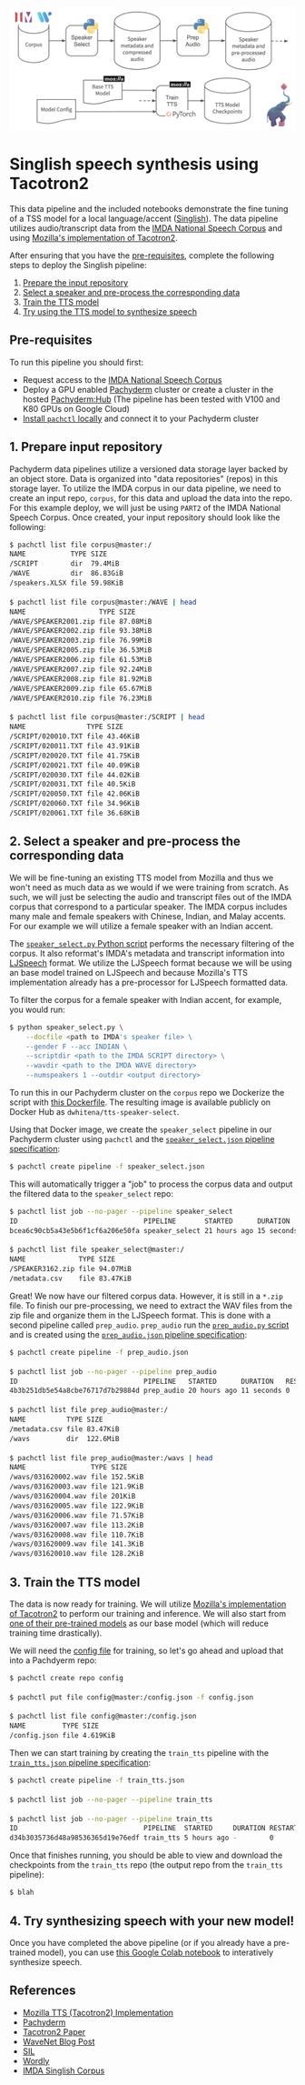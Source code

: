 ![](pipeline.png)

# Singlish speech synthesis using Tacotron2

This data pipeline and the included notebooks demonstrate the fine tuning of a TSS model for a local language/accent ([Singlish](https://en.wikipedia.org/wiki/Singlish)). The data pipeline utilizes audio/transcript data from the [IMDA National Speech Corpus](https://www.imda.gov.sg/NationalSpeechCorpus) and using [Mozilla's implementation of Tacotron2](https://github.com/mozilla/TTS).

After ensuring that you have the [pre-requisites](#pre-requisites), complete the following steps to deploy the Singlish pipeline:

1. [Prepare the input repository](#1-prepare-input-repository)
2. [Select a speaker and pre-process the corresponding data](#2-select-a-speaker-and-pre-process-the-corresponding-data)
3. [Train the TTS model](#3-train-the-tts-model)
4. [Try using the TTS model to synthesize speech](#4-try-synthesizing-speech-with-your-new-model)

## Pre-requisites

To run this pipeline you should first:

- Request access to the [IMDA National Speech Corpus](https://www.imda.gov.sg/NationalSpeechCorpus)
- Deploy a GPU enabled [Pachyderm](https://pachyderm.io/) cluster or create a cluster in the hosted [Pachyderm:Hub](https://hub.pachyderm.com/clusters) (The pipeline has been tested with V100 and K80 GPUs on Google Cloud)
- [Install `pachctl` locally](https://docs.pachyderm.com/latest/getting_started/local_installation/#install-pachctl) and connect it to your Pachyderm cluster

## 1. Prepare input repository

Pachyderm data pipelines utilize a versioned data storage layer backed by an object store. Data is organized into "data repositories" (repos) in this storage layer. To utilize the IMDA corpus in our data pipeline, we need to create an input repo, `corpus`, for this data and upload the data into the repo. For this example deploy, we will just be using `PART2` of the IMDA National Speech Corpus. Once created, your input repository should look like the following:

```sh
$ pachctl list file corpus@master:/
NAME           TYPE SIZE
/SCRIPT        dir  79.4MiB
/WAVE          dir  86.83GiB
/speakers.XLSX file 59.98KiB

$ pachctl list file corpus@master:/WAVE | head
NAME                  TYPE SIZE
/WAVE/SPEAKER2001.zip file 87.08MiB
/WAVE/SPEAKER2002.zip file 93.38MiB
/WAVE/SPEAKER2003.zip file 76.99MiB
/WAVE/SPEAKER2005.zip file 36.53MiB
/WAVE/SPEAKER2006.zip file 61.53MiB
/WAVE/SPEAKER2007.zip file 92.24MiB
/WAVE/SPEAKER2008.zip file 81.92MiB
/WAVE/SPEAKER2009.zip file 65.67MiB
/WAVE/SPEAKER2010.zip file 76.23MiB

$ pachctl list file corpus@master:/SCRIPT | head
NAME               TYPE SIZE
/SCRIPT/020010.TXT file 43.46KiB
/SCRIPT/020011.TXT file 43.91KiB
/SCRIPT/020020.TXT file 41.75KiB
/SCRIPT/020021.TXT file 40.09KiB
/SCRIPT/020030.TXT file 44.02KiB
/SCRIPT/020031.TXT file 40.5KiB
/SCRIPT/020050.TXT file 42.06KiB
/SCRIPT/020060.TXT file 34.96KiB
/SCRIPT/020061.TXT file 36.68KiB
```  

## 2. Select a speaker and pre-process the corresponding data

We will be fine-tuning an existing TTS model from Mozilla and thus we won't need as much data as we would if we were training from scratch. As such, we will just be selecting the audio and transcript files out of the IMDA corpus that correspond to a particular speaker. The IMDA corpus includes many male and female speakers with Chinese, Indian, and Malay accents. For our example we will utilize a female speaker with an Indian accent. 

The [`speaker_select.py` Python script](speaker_select/speaker_select.py) performs the necessary filtering of the corpus. It also reformat's IMDA's metadata and transcript information into [LJSpeech](https://keithito.com/LJ-Speech-Dataset/) format. We utilize the LJSpeech format because we will be using an base model trained on LJSpeech and because Mozilla's TTS implementation already has a pre-processor for LJSpeech formatted data.   

To filter the corpus for a female speaker with Indian accent, for example, you would run:

```sh
$ python speaker_select.py \
    --docfile <path to IMDA's speaker file> \
    --gender F --acc INDIAN \
    --scriptdir <path to the IMDA SCRIPT directory> \
    --wavdir <path to the IMDA WAVE directory> 
    --numspeakers 1 --outdir <output directory>
```

To run this in our Pachyderm cluster on the `corpus` repo we Dockerize the script with [this Dockerfile](speaker_select/Dockerfile). The resulting image is available publicly on Docker Hub as `dwhitena/tts-speaker-select`.

Using that Docker image, we create the `speaker_select` pipeline in our Pachyderm cluster using `pachctl` and the [`speaker_select.json` pipeline specification](speaker_select.json):

```sh
$ pachctl create pipeline -f speaker_select.json
```

This will automatically trigger a "job" to process the corpus data and output the filtered data to the `speaker_select` repo:

```sh
$ pachctl list job --no-pager --pipeline speaker_select
ID                               PIPELINE       STARTED      DURATION   RESTART PROGRESS  DL       UL       STATE
bcea6c90cb5a43e5b6f1cf6a206e50fa speaker_select 21 hours ago 15 seconds 0       1 + 0 / 1 79.46MiB 83.47KiB success

$ pachctl list file speaker_select@master:/
NAME             TYPE SIZE
/SPEAKER3162.zip file 94.07MiB
/metadata.csv    file 83.47KiB
```  

Great! We now have our filtered corpus data. However, it is still in a `*.zip` file. To finish our pre-processing, we need to extract the WAV files from the zip file and organize them in the LJSpeech format. This is done with a second pipeline called `prep_audio`. `prep_audio` run the [`prep_audio.py` script](prep_audio/prep_audio.py) and is created using the [`prep_audio.json` pipeline specification](prep_audio.json):

```sh
$ pachctl create pipeline -f prep_audio.json

$ pachctl list job --no-pager --pipeline prep_audio
ID                               PIPELINE   STARTED      DURATION   RESTART PROGRESS  DL       UL       STATE
4b3b251db5e54a8cbe76717d7b29884d prep_audio 20 hours ago 11 seconds 0       1 + 0 / 1 94.15MiB 122.7MiB success

$ pachctl list file prep_audio@master:/
NAME          TYPE SIZE
/metadata.csv file 83.47KiB
/wavs         dir  122.6MiB

$ pachctl list file prep_audio@master:/wavs | head
NAME                TYPE SIZE
/wavs/031620002.wav file 152.5KiB
/wavs/031620003.wav file 121.9KiB
/wavs/031620004.wav file 201KiB
/wavs/031620005.wav file 122.9KiB
/wavs/031620006.wav file 71.57KiB
/wavs/031620007.wav file 113.2KiB
/wavs/031620008.wav file 110.7KiB
/wavs/031620009.wav file 141.3KiB
/wavs/031620010.wav file 128.2KiB
```

## 3. Train the TTS model

The data is now ready for training. We will utilize [Mozilla's implementation of Tacotron2](https://github.com/mozilla/TTS) to perform our training and inference. We will also start from [one of their pre-trained models](https://github.com/mozilla/TTS/wiki/Released-Models) as our base model (which will reduce training time drastically).

We will need the [config file](config.json) for training, so let's go ahead and upload that into a Pachdyerm repo:

```sh
$ pachctl create repo config

$ pachctl put file config@master:/config.json -f config.json

$ pachctl list file config@master:/config.json
NAME         TYPE SIZE
/config.json file 4.619KiB
```

Then we can start training by creating the `train_tts` pipeline with the [`train_tts.json` pipeline specification](train_tts.json):

```sh
$ pachctl create pipeline -f train_tts.json

$ pachctl list job --no-pager --pipeline train_tts

$ pachctl list job --no-pager --pipeline train_tts
ID                               PIPELINE  STARTED     DURATION RESTART PROGRESS  DL UL STATE
d34b3035736d48a98536365d19e76edf train_tts 5 hours ago -        0       0 + 0 / 1 0B 0B running
``` 

Once that finishes running, you should be able to view and download the checkpoints from the `train_tts` repo (the output repo from the `train_tts` pipeline):

```sh
$ blah
```

## 4. Try synthesizing speech with your new model!

Once you have completed the above pipeline (or if you already have a pre-trained model), you can use [this Google Colab notebook](https://colab.research.google.com/drive/1doD9XCtfF2enMV2UXohLQCeqMplDFUjh) to interatively synthesize speech. 

## References

- [Mozilla TTS (Tacotron2) Implementation](https://github.com/mozilla/TTS)
- [Pachyderm](https://pachyderm.io/) 
- [Tacotron2 Paper](https://arxiv.org/abs/1712.05884) 
- [WaveNet Blog Post](https://deepmind.com/blog/article/wavenet-generative-model-raw-audio) 
- [SIL](https://www.sil.org/) 
- [Wordly](https://wordly.sg/) 
- [IMDA Singlish Corpus](https://www.imda.gov.sg/NationalSpeechCorpus) 

